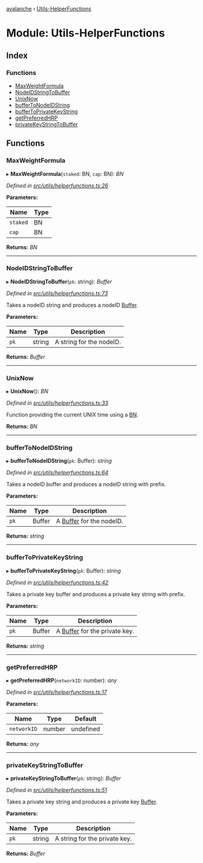 [avalanche](../README.md) › [Utils-HelperFunctions](utils_helperfunctions.md)

# Module: Utils-HelperFunctions

## Index

### Functions

* [MaxWeightFormula](utils_helperfunctions.md#maxweightformula)
* [NodeIDStringToBuffer](utils_helperfunctions.md#nodeidstringtobuffer)
* [UnixNow](utils_helperfunctions.md#unixnow)
* [bufferToNodeIDString](utils_helperfunctions.md#buffertonodeidstring)
* [bufferToPrivateKeyString](utils_helperfunctions.md#buffertoprivatekeystring)
* [getPreferredHRP](utils_helperfunctions.md#getpreferredhrp)
* [privateKeyStringToBuffer](utils_helperfunctions.md#privatekeystringtobuffer)

## Functions

###  MaxWeightFormula

▸ **MaxWeightFormula**(`staked`: BN, `cap`: BN): *BN*

*Defined in [src/utils/helperfunctions.ts:26](https://github.com/ava-labs/avalanchejs/blob/cfff19f/src/utils/helperfunctions.ts#L26)*

**Parameters:**

Name | Type |
------ | ------ |
`staked` | BN |
`cap` | BN |

**Returns:** *BN*

___

###  NodeIDStringToBuffer

▸ **NodeIDStringToBuffer**(`pk`: string): *Buffer*

*Defined in [src/utils/helperfunctions.ts:73](https://github.com/ava-labs/avalanchejs/blob/cfff19f/src/utils/helperfunctions.ts#L73)*

Takes a nodeID string and produces a nodeID [Buffer](https://github.com/feross/buffer).

**Parameters:**

Name | Type | Description |
------ | ------ | ------ |
`pk` | string | A string for the nodeID.  |

**Returns:** *Buffer*

___

###  UnixNow

▸ **UnixNow**(): *BN*

*Defined in [src/utils/helperfunctions.ts:33](https://github.com/ava-labs/avalanchejs/blob/cfff19f/src/utils/helperfunctions.ts#L33)*

Function providing the current UNIX time using a [BN](https://github.com/indutny/bn.js/).

**Returns:** *BN*

___

###  bufferToNodeIDString

▸ **bufferToNodeIDString**(`pk`: Buffer): *string*

*Defined in [src/utils/helperfunctions.ts:64](https://github.com/ava-labs/avalanchejs/blob/cfff19f/src/utils/helperfunctions.ts#L64)*

Takes a nodeID buffer and produces a nodeID string with prefix.

**Parameters:**

Name | Type | Description |
------ | ------ | ------ |
`pk` | Buffer | A [Buffer](https://github.com/feross/buffer) for the nodeID.  |

**Returns:** *string*

___

###  bufferToPrivateKeyString

▸ **bufferToPrivateKeyString**(`pk`: Buffer): *string*

*Defined in [src/utils/helperfunctions.ts:42](https://github.com/ava-labs/avalanchejs/blob/cfff19f/src/utils/helperfunctions.ts#L42)*

Takes a private key buffer and produces a private key string with prefix.

**Parameters:**

Name | Type | Description |
------ | ------ | ------ |
`pk` | Buffer | A [Buffer](https://github.com/feross/buffer) for the private key.  |

**Returns:** *string*

___

###  getPreferredHRP

▸ **getPreferredHRP**(`networkID`: number): *any*

*Defined in [src/utils/helperfunctions.ts:17](https://github.com/ava-labs/avalanchejs/blob/cfff19f/src/utils/helperfunctions.ts#L17)*

**Parameters:**

Name | Type | Default |
------ | ------ | ------ |
`networkID` | number | undefined |

**Returns:** *any*

___

###  privateKeyStringToBuffer

▸ **privateKeyStringToBuffer**(`pk`: string): *Buffer*

*Defined in [src/utils/helperfunctions.ts:51](https://github.com/ava-labs/avalanchejs/blob/cfff19f/src/utils/helperfunctions.ts#L51)*

Takes a private key string and produces a private key [Buffer](https://github.com/feross/buffer).

**Parameters:**

Name | Type | Description |
------ | ------ | ------ |
`pk` | string | A string for the private key.  |

**Returns:** *Buffer*
